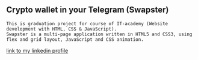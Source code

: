 ## Crypto wallet in your Telegram (Swapster)

```
This is graduation project for course of IT-academy (Website development with HTML, CSS & JavaScript).
Swapster is a multi-page application written in HTML5 and CSS3, using flex and grid layout, JavaScript and CSS animation.
```


[link to my linkedin profile](https://www.linkedin.com/in/diana-parfionava-6985a0165/)

